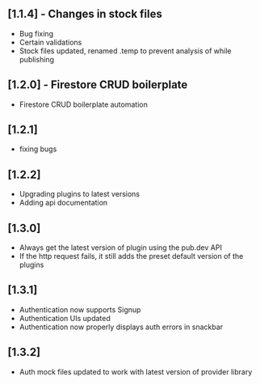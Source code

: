 ## [1.1.4] - Changes in stock files
* Bug fixing
* Certain validations
* Stock files updated, renamed .temp to prevent analysis of while publishing

## [1.2.0] - Firestore CRUD boilerplate
* Firestore CRUD boilerplate automation

## [1.2.1]
* fixing bugs

## [1.2.2]
* Upgrading plugins to latest versions
* Adding api documentation

## [1.3.0]
* Always get the latest version of plugin using the pub.dev API
* If the http request fails, it still adds the preset default version of the plugins

## [1.3.1]
* Authentication now supports Signup
* Authentication UIs updated
* Authentication now properly displays auth errors in snackbar

## [1.3.2]
* Auth mock files updated to work with latest version of provider library